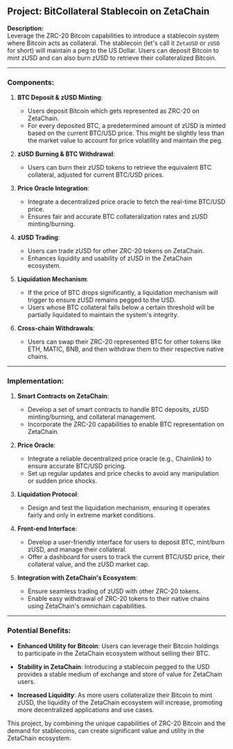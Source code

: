 ## Project: **BitCollateral Stablecoin on ZetaChain**

**Description:**  
Leverage the ZRC-20 Bitcoin capabilities to introduce a stablecoin system where Bitcoin acts as collateral. The stablecoin (let's call it `ZetaUSD` or `zUSD` for short) will maintain a peg to the US Dollar. Users can deposit Bitcoin to mint zUSD and can also burn zUSD to retrieve their collateralized Bitcoin.

---

### Components:

1. **BTC Deposit & zUSD Minting**: 

    - Users deposit Bitcoin which gets represented as ZRC-20 on ZetaChain.
    - For every deposited BTC, a predetermined amount of zUSD is minted based on the current BTC/USD price. This might be slightly less than the market value to account for price volatility and maintain the peg.
    
2. **zUSD Burning & BTC Withdrawal**:

    - Users can burn their zUSD tokens to retrieve the equivalent BTC collateral, adjusted for current BTC/USD prices.

3. **Price Oracle Integration**:

    - Integrate a decentralized price oracle to fetch the real-time BTC/USD price.
    - Ensures fair and accurate BTC collateralization rates and zUSD minting/burning.

4. **zUSD Trading**:

    - Users can trade zUSD for other ZRC-20 tokens on ZetaChain.
    - Enhances liquidity and usability of zUSD in the ZetaChain ecosystem.

5. **Liquidation Mechanism**:

    - If the price of BTC drops significantly, a liquidation mechanism will trigger to ensure zUSD remains pegged to the USD.
    - Users whose BTC collateral falls below a certain threshold will be partially liquidated to maintain the system's integrity.

6. **Cross-chain Withdrawals**:

    - Users can swap their ZRC-20 represented BTC for other tokens like ETH, MATIC, BNB, and then withdraw them to their respective native chains.

---

### Implementation:

1. **Smart Contracts on ZetaChain**:

    - Develop a set of smart contracts to handle BTC deposits, zUSD minting/burning, and collateral management.
    - Incorporate the ZRC-20 capabilities to enable BTC representation on ZetaChain.
    
2. **Price Oracle**:

    - Integrate a reliable decentralized price oracle (e.g., Chainlink) to ensure accurate BTC/USD pricing.
    - Set up regular updates and price checks to avoid any manipulation or sudden price shocks.

3. **Liquidation Protocol**:

    - Design and test the liquidation mechanism, ensuring it operates fairly and only in extreme market conditions.

4. **Front-end Interface**:

    - Develop a user-friendly interface for users to deposit BTC, mint/burn zUSD, and manage their collateral.
    - Offer a dashboard for users to track the current BTC/USD price, their collateral value, and the zUSD market cap.

5. **Integration with ZetaChain's Ecosystem**:

    - Ensure seamless trading of zUSD with other ZRC-20 tokens.
    - Enable easy withdrawal of ZRC-20 tokens to their native chains using ZetaChain's omnichain capabilities.

---

### Potential Benefits:

- **Enhanced Utility for Bitcoin**: Users can leverage their Bitcoin holdings to participate in the ZetaChain ecosystem without selling their BTC.
  
- **Stability in ZetaChain**: Introducing a stablecoin pegged to the USD provides a stable medium of exchange and store of value for ZetaChain users.
  
- **Increased Liquidity**: As more users collateralize their Bitcoin to mint zUSD, the liquidity of the ZetaChain ecosystem will increase, promoting more decentralized applications and use cases.

This project, by combining the unique capabilities of ZRC-20 Bitcoin and the demand for stablecoins, can create significant value and utility in the ZetaChain ecosystem.
